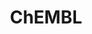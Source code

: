 ---
layout: default
bigquery: https://console.cloud.google.com/bigquery?p=patents-public-data&d=ebi_chembl&page=dataset
citation: '"The ChEMBL database in 2017." Anna Gaulton, Anne Hersey, Michał Nowotka,
  A Patrícia Bento, Jon Chambers, David Mendez, Prudence Mutowo, Francis Atkinson,
  Louisa J Bellis, Elena Cibrián-Uhalte, Mark Davies, Nathan Dedman, Anneli Karlsson,
  María Paula Magariños, John P Overington, George Papadatos, Ines Smit, Andrew R
  Leach Nucleic acids Research (2017) 45 (Database Issue), D945-D954'
contributors: European Bioinformatics Institute
cost: None
description: ChEMBL Data is a manually curated database of small molecules used in
  drug discovery, including information about existing patented drugs.
documentation: 'schema: https://www.ebi.ac.uk/chembl/db_schema


  '
last_edit: 04/06/2022, 07:23:16
location: https://console.cloud.google.com/marketplace/product/google_patents_public_datasets/chembl
maintained_by: EMBL-EBI, an outstation of European Molecular Biology Laboratory
related_publications: '

  ChEMBL: towards direct deposition of bioassay data.


  Mendez D, Gaulton A, Bento AP, Chambers J, De Veij M, Félix E, Magariños MP, Mosquera
  JF, Mutowo P, Nowotka M, Gordillo-Marañón M, Hunter F, Junco L, Mugumbate G, Rodriguez-Lopez
  M, Atkinson F, Bosc N, Radoux CJ, Segura-Cabrera A, Hersey A, Leach AR.


  — Nucleic Acids Res. 2019; 47(D1):D930-D940. doi: 10.1093/nar/gky1075

  '
schema_fields:
- patent_use_code
- src_id
- pref_name
- cell_source_tissue
- major_class
- chembl_id
- domain_description
- enzyme_name
- target_type
- ap_id
- natural_product
- max_phase
- mw_freebase
- num_ro5_violations
- polymer_flag
- last_active
- downgraded
- met_id
- cx_logd
- assay_subcellular_fraction
- hbd
- source_domain_id
- frac_code
- hbd_lipinski
- l6
- approval_date
- standard_value
- canonical_smiles
- alogp
- usan_stem_definition
- company
- ingredient
- oral
- assay_category
- uo_units
- sequence
- ddd_id
- standard_inchi_key
- as_id
- selectivity_comment
- priority
- cell_id
- year
- bto_id
- usan_substem
- tid
- ddd_value
- start_position
- type
- component_id
- usan_stem_id
- clo_id
- parameter_type
- assay_class_id
- mesh_id
- status
- src_compound_id
- withdrawn_class
- warning_type
- formulation_id
- compd_id
- issue
- parent_type
- structure_type
- mc_target_type
- go_id
- standard_flag
- l2
- ddd_comment
- mesh_heading
- irac_code
- ref_type
- ad_type
- assay_param_id
- molfile
- sequence_md5sum
- substrate_record_id
- targrel_id
- doc_id
- orig_description
- db_source
- normal_range_min
- l8
- withdrawn_country
- standard_upper_value
- usan_year
- binding_site_comment
- qudt_units
- component_synonym
- value
- cidx
- lle
- version
- level3_description
- dosed_ingredient
- comp_go_id
- domain_id
- qed_weighted
- aromatic_rings
- normal_range_max
- data_validity_comment
- syn_type
- alert_id
- inorganic_flag
- helm_notation
- warning_country
- isoform
- usan_stem
- first_approval
- compound_key
- max_phase_for_ind
- action_type
- patent_expire_date
- submission_date
- bei
- met_conversion
- annotation
- cell_description
- molecular_mechanism
- mc_tax_id
- level1
- active_molregno
- name
- toid
- black_box_warning
- strength
- efo_id
- activity_id
- metref_id
- level5
- parent_molregno
- aidx
- units
- first_page
- mutation
- l4
- previous_company
- doc_type
- mw_monoisotopic
- ridx
- num_alerts
- compsyn_id
- site_id
- smarts
- route
- standard_units
- db_version
- entity_id
- molecule_type
- drug_record_id
- ro3_pass
- description
- enzyme_tid
- l7
- relation
- actsm_id
- cx_logp
- homologue
- authors
- mc_organism
- mechanism_of_action
- volume
- activity_comment
- caloha_id
- warning_id
- journal
- withdrawn_reason
- molecular_species
- parent_go_id
- comp_class_id
- confidence
- stem
- assay_strain
- predbind_id
- num_lipinski_ro5_violations
- published_value
- availability_type
- target_desc
- creation_date
- indref_id
- accession
- abstract
- site_name
- warning_class
- innovator_company
- ass_cls_map_id
- mc_target_accession
- assay_id
- related_tid
- mecref_id
- synonyms
- active_ingredient
- domain_type
- mol_irac_id
- published_type
- pubmed_id
- res_stem_id
- pathway_id
- chirality
- rtb
- patent_id
- std_act_id
- cell_source_organism
- efo_term
- short_name
- activity_count
- mol_hrac_id
- withdrawn_flag
- topical
- assay_source
- publication_number
- target_mapping
- nda_type
- assay_organism
- updated_on
- hba
- cx_most_apka
- stem_class
- drug_product_flag
- sei
- direct_interaction
- co_stem_id
- assay_cell_type
- bao_id
- potential_duplicate
- drugind_id
- hrac_class_id
- title
- species_group_flag
- who_name
- record_id
- idx
- uberon_id
- site_residues
- full_molformula
- pathway_key
- acd_logp
- mol_frac_id
- parameter_value
- relationship_desc
- irac_class_id
- assay_tissue
- product_id
- text_value
- doi
- smid
- biocomp_id
- alert_set_id
- ref_id
- hba_lipinski
- warning_year
- mec_id
- indication_class
- class_type
- parent_id
- last_page
- comments
- acd_most_apka
- standard_text_value
- heavy_atoms
- level3
- applicant_full_name
- relationship_type
- ref_url
- pchembl_value
- prodrug
- level4_description
- cellosaurus_id
- upper_value
- set_name
- bao_endpoint
- tbl
- disease_efficacy
- class_level
- prediction_method
- src_assay_id
- log_id
- assay_type
- l1
- protclasssyn_id
- metabolite_record_id
- path
- sitecomp_id
- acd_most_bpka
- hrac_code
- cpd_str_alert_id
- rgid
- cell_name
- curation_comment
- alert_name
- ddd_admr
- tid_fixed
- who_extra
- src_description
- bao_format
- level4
- l3
- first_in_class
- cell_ontology_id
- frac_class_id
- met_comment
- atc_code
- source
- cell_source_tax_id
- trade_name
- assay_tax_id
- country
- subgroup
- protein_class_id
- src_short_name
- confidence_score
- standard_inchi
- ddd_units
- warnref_id
- updated_by
- oc_id
- cl_lincs_id
- drug_substance_flag
- patent_no
- level2_description
- parenteral
- mc_target_name
- psa
- end_position
- delist_flag
- aspect
- definition
- standard_relation
- tax_id
- published_units
- assay_desc
- full_mwt
- mol_atc_id
- result_flag
- compound_name
- dosage_form
- job_id
- research_stem
- relationship
- mechanism_comment
- l5
- tissue_id
- prod_pat_id
- cx_most_bpka
- warning_description
- component_type
- molregno
- variant_id
- targcomp_id
- withdrawn_year
- curated_by
- therapeutic_flag
- assay_test_type
- level1_description
- level2
- acd_logd
- stat
- label
- protein_class_desc
- standard_type
- organism
- entity_type
- domain_name
- chebi_par_id
- molsyn_id
- protein_class_synonym
- le
- published_relation
shortname: chembl
tags:
- biotechnology
- health
- chemical
- bioinformatics
- medical
terms_of_use: CC BY-SA 3.0
title: ChEMBL
uuid: e232a192-965c-4ec9-904c-155b6dfe56c5
---